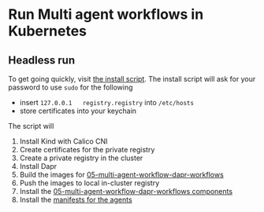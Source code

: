 # Run Multi agent workflows in Kubernetes

## Headless run

To get going quickly, visit [the install script](./install.sh). The install script will ask for your password to use `sudo` for the following

- insert `127.0.0.1   registry.registry` into `/etc/hosts`
- store certificates into your keychain 

The script will

1. Install Kind with Calico CNI
1. Create certificates for the private registry
1. Create a private registry in the cluster
1. Install Dapr
1. Build the images for [05-multi-agent-workflow-dapr-workflows](../05-multi-agent-workflow-dapr-workflows/)
1. Push the images to local in-cluster registry
1. Install the [05-multi-agent-workflow-dapr-workflows components](../05-multi-agent-workflow-dapr-workflows/components/)
1. Install the [manifests for the agents](./manifests/)
